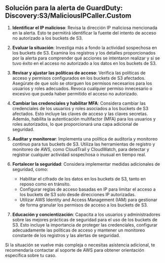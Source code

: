 ## Solución para la alerta de GuardDuty: Discovery:S3/MaliciousIPCaller.Custom

1. **Identificar el IP malicioso**: Revisa la dirección IP maliciosa mencionada en la alerta. Esto te permitirá identificar la fuente del intento de acceso no autorizado a los buckets de S3.

2. **Evaluar la situación**: Investiga más a fondo la actividad sospechosa en los buckets de S3. Examina los registros y los detalles proporcionados por la alerta para comprender qué acciones se intentaron realizar y si se tuvo éxito en el acceso no autorizado a los datos en los buckets de S3.

3. **Revisar y ajustar las políticas de acceso**: Verifica las políticas de acceso y permisos configurados en los buckets de S3 afectados. Asegúrate de que solo se otorguen los permisos necesarios para los usuarios y roles adecuados. Revoca cualquier permiso innecesario o excesivo que pueda haber permitido el acceso no autorizado.

4. **Cambiar las credenciales y habilitar MFA**: Considera cambiar las credenciales de los usuarios y roles asociados a los buckets de S3 afectados. Esto incluye las claves de acceso y las claves secretas. Además, habilita la autenticación multifactor (MFA) para los usuarios y roles autorizados, lo que proporcionará una capa adicional de seguridad.

5. **Auditar y monitorear**: Implementa una política de auditoría y monitoreo continuo para tus buckets de S3. Utiliza las herramientas de registro y monitoreo de AWS, como CloudTrail y CloudWatch, para detectar y registrar cualquier actividad sospechosa o inusual en tiempo real.

6. **Fortalecer la seguridad**: Considera implementar medidas adicionales de seguridad, como:

   - Habilitar el cifrado de los datos en los buckets de S3, tanto en reposo como en tránsito.
   - Configurar reglas de acceso basadas en IP para limitar el acceso a los buckets de S3 solo desde direcciones IP autorizadas.
   - Utilizar AWS Identity and Access Management (IAM) para gestionar de forma granular los permisos de acceso a los buckets de S3.

7. **Educación y concientización**: Capacita a los usuarios y administradores sobre las mejores prácticas de seguridad para el uso de los buckets de S3. Esto incluye la importancia de proteger las credenciales, configurar adecuadamente las políticas de acceso y mantener un monitoreo constante de los registros y las alertas de seguridad.

Si la situación se vuelve más compleja o necesitas asistencia adicional, te recomendaría contactar al soporte de AWS para obtener orientación específica sobre tu caso.
